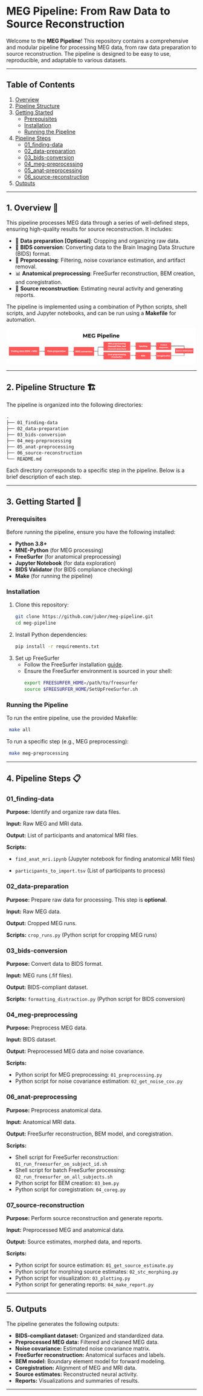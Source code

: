 # MEG Pipeline: From Raw Data to Source Reconstruction

Welcome to the **MEG Pipeline**! This repository contains a comprehensive and modular pipeline for processing MEG data, from raw data preparation to source reconstruction. The pipeline is designed to be easy to use, reproducible, and adaptable to various datasets.

---

## Table of Contents
1. [Overview](#overview)
2. [Pipeline Structure](#pipeline-structure)
3. [Getting Started](#getting-started)
   - [Prerequisites](#prerequisites)
   - [Installation](#installation)
   - [Running the Pipeline](#running-the-pipeline)
4. [Pipeline Steps](#pipeline-steps)
   - [01_finding-data](#01_finding-data)
   - [02_data-preparation](#02_data-preparation)
   - [03_bids-conversion](#03_bids-conversion)
   - [04_meg-preprocessing](#04_meg-preprocessing)
   - [05_anat-preprocessing](#05_anat-preprocessing)
   - [06_source-reconstruction](#06_source-reconstruction)
5. [Outputs](#outputs)

---

## 1. Overview 👀

This pipeline processes MEG data through a series of well-defined steps, ensuring high-quality results for source reconstruction. It includes:

- 📂 **Data preparation [Optional]**: Cropping and organizing raw data.
- 💱 **BIDS conversion**: Converting data to the Brain Imaging Data Structure (BIDS) format.
- 🧹 **Preprocessing**: Filtering, noise covariance estimation, and artifact removal.
- 📊 **Anatomical preprocessing**: FreeSurfer reconstruction, BEM creation, and coregistration.
- 🧠 **Source reconstruction**: Estimating neural activity and generating reports.

The pipeline is implemented using a combination of Python scripts, shell scripts, and Jupyter notebooks, and can be run using a **Makefile** for automation.

![Pipeline Overview](images/pipeline.png "Pipeline Overview")

---

## 2. Pipeline Structure 🏗️

The pipeline is organized into the following directories:
```
.
├── 01_finding-data
├── 02_data-preparation
├── 03_bids-conversion
├── 04_meg-preprocessing
├── 05_anat-preprocessing
├── 06_source-reconstruction
└── README.md
```

Each directory corresponds to a specific step in the pipeline. Below is a brief description of each step.

---

## 3. Getting Started 📍

### Prerequisites

Before running the pipeline, ensure you have the following installed:

- **Python 3.8+**
- **MNE-Python** (for MEG processing)
- **FreeSurfer** (for anatomical preprocessing)
- **Jupyter Notebook** (for data exploration)
- **BIDS Validator** (for BIDS compliance checking)
- **Make** (for running the pipeline)

### Installation 

1. Clone this repository:
   ```bash
   git clone https://github.com/jubnr/meg-pipeline.git
   cd meg-pipeline
   ```
2. Install Python dependencies:
   ```bash
   pip install -r requirements.txt
   ```
3. Set up FreeSurfer
    * Follow the FreeSurfer installation [guide](https://surfer.nmr.mgh.harvard.edu/fswiki/DownloadAndInstall).
    * Ensure the FreeSurfer environment is sourced in your shell:
        ```bash
        export FREESURFER_HOME=/path/to/freesurfer
        source $FREESURFER_HOME/SetUpFreeSurfer.sh
        ```

### Running the Pipeline
To run the entire pipeline, use the provided Makefile:
   ```bash
    make all
```

To run a specific step (e.g., MEG preprocessing):
   ```bash
    make meg-preprocessing
```

---

## 4. Pipeline Steps 📋

### 01_finding-data

**Purpose:** Identify and organize raw data files.

**Input:** Raw MEG and MRI data.

**Output:** List of participants and anatomical MRI files.

**Scripts:**

- `find_anat_mri.ipynb` (Jupyter notebook for finding anatomical MRI files)

- `participants_to_import.tsv` (List of participants to process)

### 02_data-preparation

**Purpose:** Prepare raw data for processing. This step is **optional**.

**Input:** Raw MEG data.

**Output:** Cropped MEG runs.

**Scripts:** `crop_runs.py` (Python script for cropping MEG runs)

### 03_bids-conversion

**Purpose:** Convert data to BIDS format.

**Input:** MEG runs (.fif files).

**Output:** BIDS-compliant dataset.

**Scripts:** `formatting_distraction.py` (Python script for BIDS conversion)

### 04_meg-preprocessing

**Purpose:** Preprocess MEG data.

**Input:** BIDS dataset.

**Output:** Preprocessed MEG data and noise covariance.

**Scripts:**

- Python script for MEG preprocessing: `01_preprocessing.py`
- Python script for noise covariance estimation: `02_get_noise_cov.py`

### 06_anat-preprocessing

**Purpose:** Preprocess anatomical data.

**Input:** Anatomical MRI data.

**Output:** FreeSurfer reconstruction, BEM model, and coregistration.

**Scripts:**

- Shell script for FreeSurfer reconstruction: `01_run_freesurfer_on_subject_id.sh` 
- Shell script for batch FreeSurfer processing: `02_run_freesurfer_on_all_subjects.sh`
- Python script for BEM creation: `03_bem.py`
- Python script for coregistration: `04_coreg.py`
 
### 07_source-reconstruction

**Purpose:** Perform source reconstruction and generate reports.

**Input:** Preprocessed MEG and anatomical data.

**Output:** Source estimates, morphed data, and reports.

**Scripts:**

- Python script for source estimation: `01_get_source_estimate.py`
- Python script for morphing source estimates: `02_stc_morphing.py`
- Python script for visualization: `03_plotting.py`
- Python script for generating reports: `04_make_report.py`

---

## 5. Outputs

The pipeline generates the following outputs:

* **BIDS-compliant dataset:** Organized and standardized data.
* **Preprocessed MEG data:** Filtered and cleaned MEG data.
* **Noise covariance:** Estimated noise covariance matrix.
* **FreeSurfer reconstruction:** Anatomical surfaces and labels.
* **BEM model:** Boundary element model for forward modeling.
* **Coregistration:** Alignment of MEG and MRI data.
* **Source estimates:** Reconstructed neural activity.
* **Reports:** Visualizations and summaries of results.

---